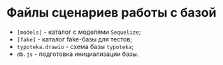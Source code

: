 # Файлы сценариев работы с базой
  * `[models]` - каталог с моделями `Sequelize`;
  * `[fake]` - каталог fake-базы для тестов;   
  * `typoteka.drawio` - схема базы `typoteka`;
  * `db.js` - подготовка инициализации базы.
